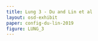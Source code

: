 ```yaml
---
title: Lung 3 - Du and Lin et al
layout: osd-exhibit
paper: config-du-lin-2019
figure: LUNG_3
---
```

